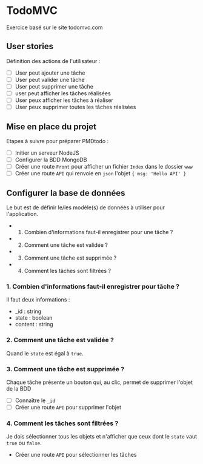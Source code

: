 # TodoMVC
Exercice basé sur le site todomvc.com

## User stories
Définition des actions de l'utilisateur :
- [ ] User peut ajouter une tâche
- [ ] User peut valider une tâche
- [ ] User peut supprimer une tâche
- [ ] user peut afficher les tâches réalisées
- [ ] User peux afficher les tâches à réaliser
- [ ] User peux supprimer toutes les tâches réalisées

## Mise en place du projet
Etapes à suivre pour préparer PMDtodo :
- [ ] Initier un serveur NodeJS
- [ ] Configurer la BDD MongoDB
- [ ] Créer une route `Front` pour afficher un fichier `Index` dans le dossier `www`
- [ ] Créer une route `API` qui renvoie en `json` l'objet `{ msg: 'Hello API' }`

## Configurer la base de données
Le but est de définir le/les modèle(s) de données à utiliser pour l'application.
- 1. Combien d'informations faut-il enregistrer pour une tâche ?
- 2. Comment une tâche est validée ?
- 3. Comment une tâche est supprimée ?
- 4. Comment les tâches sont filtrées ?

### 1. Combien d'informations faut-il enregistrer pour tâche ?
Il faut deux informations :
- _id : string
- state : boolean
- content : string

### 2. Comment une tâche est validée ?
Quand le `state` est égal à `true`.

### 3. Comment une tâche est supprimée ?
Chaque tâche présente un bouton qui, au clic, permet de supprimer l'objet de la BDD
- [ ] Connaître le `_id`
- [ ] Créer une route `API` pour supprimer l'objet

### 4. Comment les tâches sont filtrées ?
Je dois sélectionner tous les objets et n'afficher que ceux dont le `state` vaut `true` ou `false`.
- Créer une route `API` pour sélectionner les tâches

